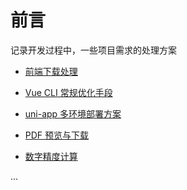 # 前言

记录开发过程中，一些项目需求的处理方案

- [前端下载处理](./03_%E5%89%8D%E7%AB%AF%E5%B8%B8%E8%A7%81%E4%B8%8B%E8%BD%BD%E5%A4%84%E7%90%86%E6%96%B9%E6%A1%88.md)

- [Vue CLI 常规优化手段](./05_Vue%20CLI%20%E5%B8%B8%E8%A7%84%E4%BC%98%E5%8C%96%E6%89%8B%E6%AE%B5.md)

- [uni-app 多环境部署方案](./04_uni-app%20%E5%A4%9A%E7%8E%AF%E5%A2%83%E9%83%A8%E7%BD%B2%E6%96%B9%E6%A1%88.md)

- [PDF 预览与下载](./06_PDF%20%E9%A2%84%E8%A7%88%E4%B8%8E%E4%B8%8B%E8%BD%BD.md)

- [数字精度计算](./07_%E6%95%B0%E5%AD%97%E7%B2%BE%E5%BA%A6%E8%AE%A1%E7%AE%97.md)

...
